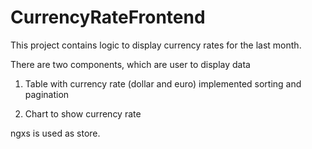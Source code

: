 # CurrencyRateFrontend

This project contains logic to display currency rates for the last month.

There are two components, which are user to display data

1. Table with currency rate (dollar and euro)
implemented sorting and pagination

2. Chart to show currency rate

ngxs is used as store.
